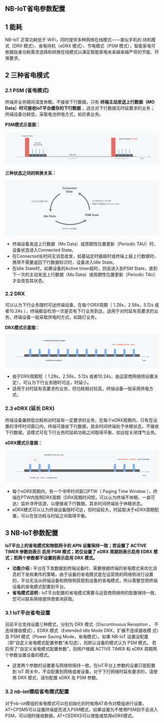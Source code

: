 ## NB-IoT省电参数配置

## 1 能耗

NB-IoT 正常功耗低于 WiFi，同时提供多种网络在线模式——类似手机的 待机模式（DRX 模式）、省电待机（eDRX 模式）、节电模式（PSM 模式），智能家电可依据自身功耗需求选择和转换在线模式以满足智能家电未来越来越严苛的节能、环保要求。

## 2 三种省电模式

### 2.1 PSM (省电模式) 

终端非业务期间深度休眠，不接收下行数据，只有 **终端主动发送上行数据（MO Data）时可接收IoT平台缓存的下行数据** ，适合对下行数据无时延要求的业务；终端设备功耗低，采取电池供电方式，如抄表业务。 

**PSM模式示意图：**

![](NB_iamge\u380.png)

**三种状态之间的转换关系：** 

![](NB_iamge\u386.png)

- 终端设备发送上行数据（Mo Data）或周期性位置更新（Periodic TAU）时，设备状态进入Connected State。
- 在Connected长时间无消息收发，如基站定时器超时或终端上报上行数据时，携带不需要返回下行数据标识时，设备进入Idle State。
- 在Idle State时，如果设备的Active timer超时，则会进入到PSM State，直到下一次的主动发送上行数据（Mo Data）或周期性位置更新（Periodic TAU）才会改变其状态。

### 2.2 DRX 

可以认为下行业务随时可达终端设备，在每个DRX周期（ 1.28s，2.56s，5.12s 或者10.24s ），终端都会检测一次是否有下行业务到达，适用于对时延有高要求的业务。终端设备一般采取供电的方式，如路灯业务。 

**DRX模式示意图：** 

![](NB_iamge\u396.png)

- 由于DRX周期短（ 1.28s，2.56s，5.12s 或者10.24s，由运营商网络侧设置决定），可认为下行业务随时可达，时延小。
- 适用于对时延有高要求的业务，但功耗相对较高，终端设备一般采用供电方式。

### 2.3 eDRX (延长 DRX) 

终端设备兼顾低功耗和对时延有一定要求的业务，在每个eDRX周期内，只有在设置的寻呼时间窗口内，终端可接收下行数据，其余时间终端处于休眠状态，不接收下行数据，该模式可在下行业务时延和功耗之间取得平衡，如远程关闭煤气业务。 

**eDRX模式示意图：** 

![](NB_iamge\u400.png)

- 每个eDRX周期内，有一个寻呼时间窗口PTW（ Paging Time Window ），终端在PTW内按照DRX周期（DRX周期时间短，可以认为终端不休眠、一直可达）监听寻呼信道，以便接收下行数据，其余时间终端处于休眠状态。
- eDRX模式可以认为终端设备随时可达，但时延较大，时延取决于eDRX周期配置，可以在低功耗与时延之间取得平衡。

## 3 NB-IoT参数配置

**IoT平台上的省电模式和物联网卡的 APN 设置保持一致；若设置了 ACTIVE TIMER 参数则表示 启用 PSM 模式；若仅设置了 eDRX 周期则表示启用 EDRX 模式；若两个参数都不设置则表示启用 DRX 模式。**

- **功能介绍 :** 平台在下发数据到终端设备时，需要根据终端的省电模式来优化消息的下发和重传的策略，由于设备的省电模式是在运营商的网络侧进行设置的，平台无法从终端设备和网络侧获取到设备的省电模式，所以需要您把终端设备的省电模式配置到平台。 
- **省电模式说明 :** IoT平台配置的省电模式需要与运营商网络侧的配置保持一致，您可以联系网络提供商查询获取。 

### 3.1 IoT平台省电设置

目前平台支持设置三种模式，分别为 DRX 模式（Discontinuous Reception ， 不连续接收模式），EDRX 模式（Extended Idle Mode DRX，扩展不连续接收模 式）及 PSM 模式（Power Saving Mode，省电模式）。如果 NB-IoT 设置没配置 （即“自定义省电模式配置参数”未勾选），则默认设备的模式认为 PSM 模式。 若启用了“自定义省电模式配置参数”，则用户根据 ACTIVE TIMER 和 eDRX 周期两个参数设置设备的模式。

- 这里两个参数的设置要与网络侧保持一致，在IoT平台上参数的设置只是配置到 IoT 网关中，不会配置到网络或者设备。对于下行网络时延有要求的，请使用 DRX 模式，请勿配置 eDRX 及 PSM 参数。 

### 3.2 nb-iot模组省电模式配置

对于nb-iot模组的省电模式可以在初始化的时候用AT命令对模组进行设置，AT+CPSMS可以设置终端是否进入PSM模式，如果设置为不使用PSM则不会进入PSM，可以随时接收数据。AT+CEDRXS可以使能或禁用eDRX模式。 